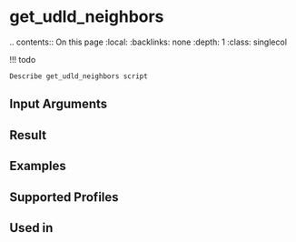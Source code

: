 

# get_udld_neighbors

.. contents:: On this page
    :local:
    :backlinks: none
    :depth: 1
    :class: singlecol

<!-- prettier-ignore -->
!!! todo

    Describe get_udld_neighbors script

Input Arguments
---------------

Result
------

Examples
--------

Supported Profiles
------------------

Used in
-------
